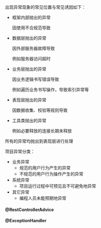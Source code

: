 出现异常现象的常见位置与常见诱因如下：

* 框架内部抛出的异常

  因使用不合规范导致

* 数据层抛出的异常

  因外部服务器故障导致

  例如服务器访问超时

* 业务层抛出的异常

  因业务逻辑书写错误导致

  例如遍历业务书写操作，导致索引异常等

* 表现层抛出的异常

  因数据收集、校验等规则导致

* 工具类抛出的异常

  例如必要释放的连接长期未释放

所有的异常均抛出到表现层进行处理

项目异常分类：

* 业务异常
  * 规范的用户行为产生的异常
  * 不规范的用户行为操作产生的异常
* 系统异常
  * 项目运行过程中可预见且不可避免地异常
* 其它异常
  * 编程人员未能预期地异常

#### @RestControllerAdvice



#### @ExceptionHandler